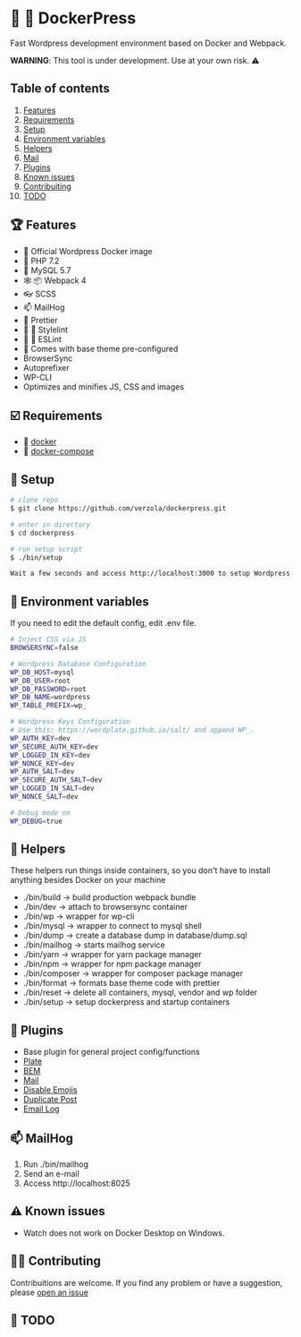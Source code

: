 # :whale: :newspaper: DockerPress
Fast Wordpress development environment based on Docker and Webpack.

**WARNING**: This tool is under development. Use at your own risk.  :warning:

## Table of contents

1. [Features](#features)
2. [Requirements](#requirements)
3. [Setup](#setup)
4. [Environment variables](#env)
5. [Helpers](#helpers)
7. [Mail](#mail)
8. [Plugins](#plugins)
9. [Known issues](#known-issues)
10. [Contribuiting](#contrib)
11. [TODO](#todo)

## :trophy: Features <a id="features"></a>
- :whale: Official Wordpress Docker image
- :elephant: PHP 7.2
- :dolphin: MySQL 5.7
- :spider_web: :package: Webpack 4
- :eyeglasses: SCSS
- :mailbox: MailHog
- :lipstick: Prettier
- :no_entry_sign: :hankey: Stylelint
- :no_entry_sign: :hankey: ESLint
- :battery: Comes with base theme pre-configured
- BrowserSync
- Autoprefixer
- WP-CLI
- Optimizes and minifies JS, CSS and images

## :ballot_box_with_check: Requirements <a id="requirements"></a>
- :whale: [docker](https://www.docker.com/get-started)
- :octopus: [docker-compose](https://docs.docker.com/compose/install/)

## :scroll: Setup <a id="setup"></a>
```sh
# clone repo
$ git clone https://github.com/verzola/dockerpress.git

# enter in directory
$ cd dockerpress

# run setup script
$ ./bin/setup

Wait a few seconds and access http://localhost:3000 to setup Wordpress.
```

## :deciduous_tree: Environment variables <a id="env"></a>
If you need to edit the default config, edit .env file.
```sh
# Inject CSS via JS
BROWSERSYNC=false

# Wordpress Database Configuration
WP_DB_HOST=mysql
WP_DB_USER=root
WP_DB_PASSWORD=root
WP_DB_NAME=wordpress
WP_TABLE_PREFIX=wp_

# Wordpress Keys Configuration
# Use this: https://wordplate.github.io/salt/ and append WP_.
WP_AUTH_KEY=dev
WP_SECURE_AUTH_KEY=dev
WP_LOGGED_IN_KEY=dev
WP_NONCE_KEY=dev
WP_AUTH_SALT=dev
WP_SECURE_AUTH_SALT=dev
WP_LOGGED_IN_SALT=dev
WP_NONCE_SALT=dev

# Debug mode on
WP_DEBUG=true
```

## :robot: Helpers <a id="helpers"></a>
These helpers run things inside containers, so you don't have to install anything besides Docker on your machine

- ./bin/build -> build production webpack bundle
- ./bin/dev -> attach to browsersync container
- ./bin/wp -> wrapper for wp-cli
- ./bin/mysql -> wrapper to connect to mysql shell
- ./bin/dump -> create a database dump in database/dump.sql
- ./bin/mailhog -> starts mailhog service
- ./bin/yarn -> wrapper for yarn package manager
- ./bin/npm -> wrapper for npm package manager
- ./bin/composer -> wrapper for composer package manager
- ./bin/format -> formats base theme code with prettier
- ./bin/reset -> delete all containers, mysql, vendor and wp folder
- ./bin/setup -> setup dockerpress and startup containers

## :electric_plug: Plugins <a id="plugins"></a>
- Base plugin for general project config/functions
- [Plate](https://github.com/wordplate/plate)
- [BEM](https://github.com/wordplate/bem)
- [Mail](https://github.com/wordplate/mail)
- [Disable Emojis](https://br.wordpress.org/plugins/disable-emojis/)
- [Duplicate Post](https://br.wordpress.org/plugins/duplicate-post/)
- [Email Log](https://wordpress.org/plugins/email-log/)

##  :mailbox: MailHog <a id="mail"></a>
1. Run ./bin/mailhog
2. Send an e-mail
3. Access http://localhost:8025

## :warning: Known issues <a id="known-issues"></a>
- Watch does not work on Docker Desktop on Windows.

## :raising_hand_woman: Contributing <a id="contrib"></a>
Contribuitions are welcome. If you find any problem or have a suggestion, please [open an issue](https://github.com/verzola/dockerpress/issues/new)

## :memo: TODO <a id="todo"></a>
